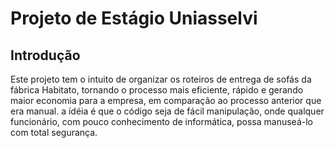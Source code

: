 # Projeto de Estágio Uniasselvi

## Introdução
Este projeto tem o intuito de organizar os roteiros de entrega de sofás da fábrica Habitato, tornando o processo mais eficiente, rápido e gerando maior economia para a empresa, em comparação ao processo anterior que era manual. a ídéia é que o código seja de fácil manipulação, onde qualquer funcionário, com pouco conhecimento de informática, possa manuseá-lo com total segurança.